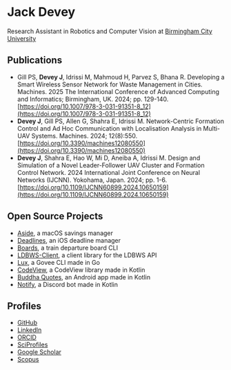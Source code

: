 # Jack Devey
Research Assistant in Robotics and Computer Vision at [Birmingham City University](https://www.bcu.ac.uk/subject-areas/computing)

## Publications

- Gill PS, **Devey J**, Idrissi M, Mahmoud H, Parvez S, Bhana R. Developing a Smart Wireless Sensor Network for Waste Management in Cities. Machines. 2025 The International Conference of Advanced Computing and Informatics; Birmingham, UK. 2024; pp. 129-140. [https://doi.org/10.1007/978-3-031-91351-8_12](https://doi.org/10.1007/978-3-031-91351-8_12)
- **Devey J**, Gill PS, Allen G, Shahra E, Idrissi M. Network-Centric Formation Control and Ad Hoc Communication with Localisation Analysis in Multi-UAV Systems. Machines. 2024; 12(8):550. [https://doi.org/10.3390/machines12080550](https://doi.org/10.3390/machines12080550)
- **Devey J**, Shahra E, Hao W, Mi D, Aneiba A, Idrissi M. Design and Simulation of a Novel Leader-Follower UAV Cluster and Formation Control Network. 2024 International Joint Conference on Neural Networks (IJCNN). Yokohama, Japan. 2024; pp. 1-6. [https://doi.org/10.1109/IJCNN60899.2024.10650159](https://doi.org/10.1109/IJCNN60899.2024.10650159)

## Open Source Projects
- [Aside](https://github.com/jackdevey/aside), a macOS savings manager
- [Deadlines](https://github.com/jackdevey/deadlines), an iOS deadline manager
- [Boards](https://github.com/jackdevey/boards), a train departure board CLI
- [LDBWS-Client](https://github.com/jackdevey/ldbws-client), a client library for the LDBWS API
- [Lux](https://github.com/jackdevey/lux), a Govee CLI made in Go
- [CodeView](https://github.com/jackdevey/codeview), a CodeView library made in Kotlin
- [Buddha Quotes](https://github.com/bandev/buddha-quotes), an Android app made in Kotlin
- [Notify](https://github.com/bandev/notify), a Discord bot made in Kotlin

## Profiles
- [GitHub](https://github.com/jackdevey/)
- [LinkedIn](https://linkedin.com/in/jackdevey/)
- [ORCID](https://orcid.org/0009-0002-9513-2817)
- [SciProfiles](https://sciprofiles.com/profile/jack-devey)
- [Google Scholar](https://scholar.google.com/citations?user=qlmvj88AAAAJ)
- [Scopus](https://www.scopus.com/authid/detail.uri?authorId=58752639500)
